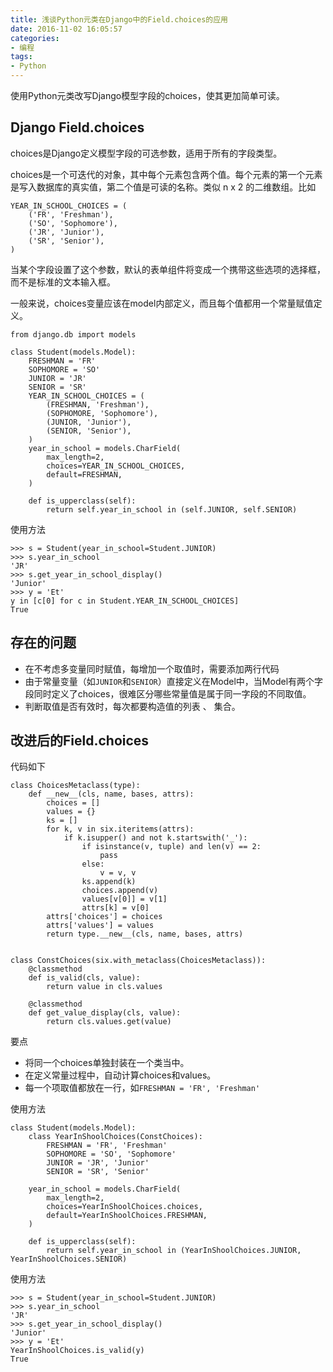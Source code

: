 ```yaml
---
title: 浅谈Python元类在Django中的Field.choices的应用
date: 2016-11-02 16:05:57
categories:
- 编程
tags:
- Python
---
```


  使用Python元类改写Django模型字段的choices，使其更加简单可读。

## Django Field.choices

choices是Django定义模型字段的可选参数，适用于所有的字段类型。

choices是一个可迭代的对象，其中每个元素包含两个值。每个元素的第一个元素是写入数据库的真实值，第二个值是可读的名称。类似 n x 2 的二维数组。比如

```
YEAR_IN_SCHOOL_CHOICES = (
    ('FR', 'Freshman'),
    ('SO', 'Sophomore'),
    ('JR', 'Junior'),
    ('SR', 'Senior'),
)
```

当某个字段设置了这个参数，默认的表单组件将变成一个携带这些选项的选择框，而不是标准的文本输入框。

一般来说，choices变量应该在model内部定义，而且每个值都用一个常量赋值定义。

<!-- more -->

```
from django.db import models

class Student(models.Model):
    FRESHMAN = 'FR'
    SOPHOMORE = 'SO'
    JUNIOR = 'JR'
    SENIOR = 'SR'
    YEAR_IN_SCHOOL_CHOICES = (
        (FRESHMAN, 'Freshman'),
        (SOPHOMORE, 'Sophomore'),
        (JUNIOR, 'Junior'),
        (SENIOR, 'Senior'),
    )
    year_in_school = models.CharField(
        max_length=2,
        choices=YEAR_IN_SCHOOL_CHOICES,
        default=FRESHMAN,
    )

    def is_upperclass(self):
        return self.year_in_school in (self.JUNIOR, self.SENIOR)
```

使用方法

```
>>> s = Student(year_in_school=Student.JUNIOR)
>>> s.year_in_school
'JR'
>>> s.get_year_in_school_display()
'Junior'
>>> y = 'Et'
y in [c[0] for c in Student.YEAR_IN_SCHOOL_CHOICES]
True

```

## 存在的问题


- 在不考虑多变量同时赋值，每增加一个取值时，需要添加两行代码
- 由于常量变量（如`JUNIOR`和`SENIOR`）直接定义在Model中，当Model有两个字段同时定义了choices，很难区分哪些常量值是属于同一字段的不同取值。
- 判断取值是否有效时，每次都要构造值的列表 、 集合。

##  改进后的Field.choices

代码如下

```
class ChoicesMetaclass(type):
    def __new__(cls, name, bases, attrs):
        choices = []
        values = {}
        ks = []
        for k, v in six.iteritems(attrs):
            if k.isupper() and not k.startswith('_'):
                if isinstance(v, tuple) and len(v) == 2:
                    pass
                else:
                    v = v, v
                ks.append(k)
                choices.append(v)
                values[v[0]] = v[1]
                attrs[k] = v[0]
        attrs['choices'] = choices
        attrs['values'] = values
        return type.__new__(cls, name, bases, attrs)


class ConstChoices(six.with_metaclass(ChoicesMetaclass)):
    @classmethod
    def is_valid(cls, value):
        return value in cls.values

    @classmethod
    def get_value_display(cls, value):
        return cls.values.get(value)
```

要点

- 将同一个choices单独封装在一个类当中。
- 在定义常量过程中，自动计算choices和values。
- 每一个项取值都放在一行，如`FRESHMAN = 'FR', 'Freshman'`

使用方法

```
class Student(models.Model):
    class YearInShoolChoices(ConstChoices):
        FRESHMAN = 'FR', 'Freshman'
        SOPHOMORE = 'SO', 'Sophomore'
        JUNIOR = 'JR', 'Junior'
        SENIOR = 'SR', 'Senior'

    year_in_school = models.CharField(
        max_length=2,
        choices=YearInShoolChoices.choices,
        default=YearInShoolChoices.FRESHMAN,
    )

    def is_upperclass(self):
        return self.year_in_school in (YearInShoolChoices.JUNIOR, YearInShoolChoices.SENIOR)
```

使用方法

```
>>> s = Student(year_in_school=Student.JUNIOR)
>>> s.year_in_school
'JR'
>>> s.get_year_in_school_display()
'Junior'
>>> y = 'Et'
YearInShoolChoices.is_valid(y)
True
```
